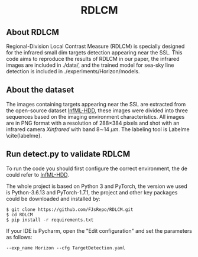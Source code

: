 <div align="center">

# RDLCM
</div>

## About RDLCM
Regional-Division Local Contrast Measure (RDLCM) is specially designed for the infrared small dim targets detection appearing near the SSL.
This code aims to reproduce the results of RDLCM in our paper, the infrared images are included in ./data/, and 
the trained model for sea-sky line detection is included in ./experiments/Horizon/models.
 
## About the dataset

The images containing targets appearing near the SSL are extracted from the open-source dataset [InfML-HDD](https://github.com/FJsRepo/InfML-HDD), 
these images were divided into three sequences based on the imaging environment characteristics. 
All images are in PNG format with a resolution of 288$\times$384 pixels and shot with an infrared camera $Xinfrared$ with band 8$\sim$14 $\mu m$. 
The labeling tool is Labelme \cite{labelme}.

## Run detect.py to validate RDLCM
To run the code you should first configure the correct environment, the de could refer to [InfML-HDD](https://github.com/FJsRepo/InfML-HDD).

The whole project is based on Python 3 and PyTorch, the version we used is Python-3.6.13 and PyTorch-1.7.1, 
the project and other key packages could be downloaded and installed by:

```
$ git clone https://github.com/FJsRepo/RDLCM.git
$ cd RDLCM
$ pip install -r requirements.txt
```

If your IDE is Pycharm, open the "Edit configuration" and set the parameters as follows:
```
--exp_name Horizon --cfg TargetDetection.yaml
```

